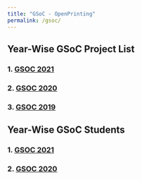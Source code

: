 ```yaml
---
title: "GSoC - OpenPrinting"
permalink: /gsoc/
---
```


## Year-Wise GSoC Project List

### 1. [GSOC 2021](/gsoc2021/)

### 2. [GSOC 2020](/gsoc2020/)

### 3. [GSOC 2019](/gsoc2019/)

## Year-Wise GSoC Students

### 1. [GSOC 2021](/gsoc-2021-students/)

### 2. [GSOC 2020](/gsoc-2020-students/)